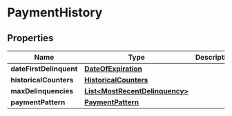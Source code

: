 

# PaymentHistory


## Properties

| Name | Type | Description | Notes |
|------------ | ------------- | ------------- | -------------|
|**dateFirstDelinquent** | [**DateOfExpiration**](DateOfExpiration.md) |  |  [optional] |
|**historicalCounters** | [**HistoricalCounters**](HistoricalCounters.md) |  |  [optional] |
|**maxDelinquencies** | [**List&lt;MostRecentDelinquency&gt;**](MostRecentDelinquency.md) |  |  [optional] |
|**paymentPattern** | [**PaymentPattern**](PaymentPattern.md) |  |  [optional] |



